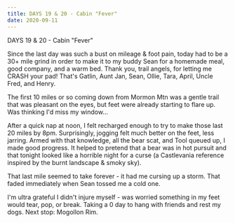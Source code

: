 ```yaml
---
title: DAYS 19 & 20 - Cabin "Fever"
date: 2020-09-11
---
```

DAYS 19 & 20 - Cabin "Fever"

Since the last day was such a bust on mileage & foot pain, today had to be a 30+ mile grind in order to make it to my buddy Sean for a homemade meal, good company, and a warm bed. Thank you, trail angels, for letting me CRASH your pad! That's Gatlin, Aunt Jan, Sean, Ollie, Tara, April, Uncle Fred, and Henry.

The first 10 miles or so coming down from Mormon Mtn was a gentle trail that was pleasant on the eyes, but feet were already starting to flare up. Was thinking I'd miss my window...

After a quick nap at noon, I felt recharged enough to try to make those last 20 miles by 8pm.  Surprisingly, jogging felt much better on the feet, less jarring. Armed with that knowledge, all the bear scat, and Tool queued up, I made good progress. It helped to pretend that a bear was in hot pursuit and that tonight looked like a horrible night for a curse (a Castlevania reference inspired by the burnt landscape & smoky sky).

That last mile seemed to take forever - it had me cursing up a storm. That faded immediately when Sean tossed me a cold one.

I'm ultra grateful I didn't injure myself - was worried something in my feet would tear, pop, or break. Taking a 0 day to hang with friends and rest my dogs. Next stop: Mogollon Rim.
